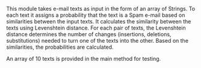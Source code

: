 This module takes e-mail texts as input in the form of an array of Strings.
To each text it assigns a probability that the text is a Spam e-mail based on similarities between the input texts.
It calculates the similarity between the texts using Levenshtein distance.
For each pair of texts, the Levenshtein distance determines the number of changes (insertions, deletions, substitutions) needed to turn one of the texts into the other.
Based on the similarities, the probabilities are calculated.

An array of 10 texts is provided in the main method for testing.
